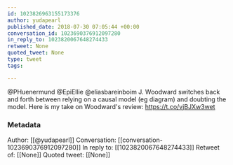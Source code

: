 ```yaml
---
id: 1023826963155173376
author: yudapearl
published_date: 2018-07-30 07:05:44 +00:00
conversation_id: 1023690376912097280
in_reply_to: 1023820067648274433
retweet: None
quoted_tweet: None
type: tweet
tags:

---
```


@PHuenermund @EpiEllie @eliasbareinboim J. Woodward switches back and forth between relying on a causal model (eg diagram) and doubting the model. Here is my take on Woodward's review: https://t.co/vjBJXw3wet

### Metadata

Author: [[@yudapearl]]
Conversation: [[conversation-1023690376912097280]]
In reply to: [[1023820067648274433]]
Retweet of: [[None]]
Quoted tweet: [[None]]
